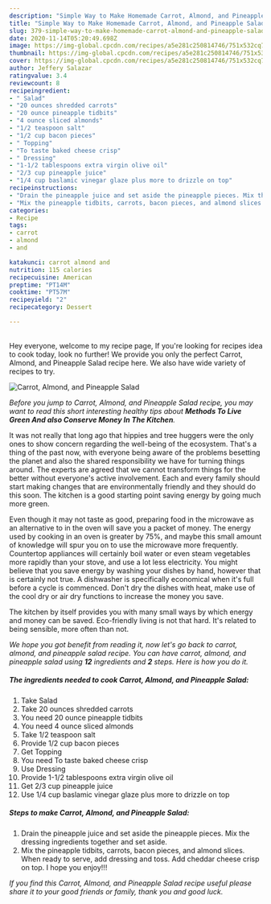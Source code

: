 ```yaml
---
description: "Simple Way to Make Homemade Carrot, Almond, and Pineapple Salad"
title: "Simple Way to Make Homemade Carrot, Almond, and Pineapple Salad"
slug: 379-simple-way-to-make-homemade-carrot-almond-and-pineapple-salad
date: 2020-11-14T05:20:49.698Z
image: https://img-global.cpcdn.com/recipes/a5e281c250814746/751x532cq70/carrot-almond-and-pineapple-salad-recipe-main-photo.jpg
thumbnail: https://img-global.cpcdn.com/recipes/a5e281c250814746/751x532cq70/carrot-almond-and-pineapple-salad-recipe-main-photo.jpg
cover: https://img-global.cpcdn.com/recipes/a5e281c250814746/751x532cq70/carrot-almond-and-pineapple-salad-recipe-main-photo.jpg
author: Jeffery Salazar
ratingvalue: 3.4
reviewcount: 8
recipeingredient:
- " Salad"
- "20 ounces shredded carrots"
- "20 ounce pineapple tidbits"
- "4 ounce sliced almonds"
- "1/2 teaspoon salt"
- "1/2 cup bacon pieces"
- " Topping"
- "To taste baked cheese crisp"
- " Dressing"
- "1-1/2 tablespoons extra virgin olive oil"
- "2/3 cup pineapple juice"
- "1/4 cup baslamic vinegar glaze plus more to drizzle on top"
recipeinstructions:
- "Drain the pineapple juice and set aside the pineapple pieces. Mix the dressing ingredients together and set aside."
- "Mix the pineapple tidbits, carrots, bacon pieces, and almond slices. When ready to serve, add dressing and toss. Add cheddar cheese crisp on top. I hope you enjoy!!!"
categories:
- Recipe
tags:
- carrot
- almond
- and

katakunci: carrot almond and 
nutrition: 115 calories
recipecuisine: American
preptime: "PT14M"
cooktime: "PT57M"
recipeyield: "2"
recipecategory: Dessert

---
```

<br>
Hey everyone, welcome to my recipe page, If you're looking for recipes idea to cook today, look no further! We provide you only the perfect Carrot, Almond, and Pineapple Salad recipe here. We also have wide variety of recipes to try.
<br>


![Carrot, Almond, and Pineapple Salad](https://img-global.cpcdn.com/recipes/a5e281c250814746/751x532cq70/carrot-almond-and-pineapple-salad-recipe-main-photo.jpg)

<i>Before you jump to Carrot, Almond, and Pineapple Salad recipe, you may want to read this short interesting healthy tips about 
<strong>Methods To Live Green And also Conserve Money In The Kitchen</strong>.</i>
</br>

It was not really that long ago that hippies and tree huggers were the only ones to show concern regarding the well-being of the ecosystem. That's a thing of the past now, with everyone being aware of the problems besetting the planet and also the shared responsibility we have for turning things around. The experts are agreed that we cannot transform things for the better without everyone's active involvement. Each and every family should start making changes that are environmentally friendly and they should do this soon. The kitchen is a good starting point saving energy by going much more green.

Even though it may not taste as good, preparing food in the microwave as an alternative to in the oven will save you a packet of money. The energy used by cooking in an oven is greater by 75%, and maybe this small amount of knowledge will spur you on to use the microwave more frequently. Countertop appliances will certainly boil water or even steam vegetables more rapidly than your stove, and use a lot less electricity. You might believe that you save energy by washing your dishes by hand, however that is certainly not true. A dishwasher is specifically economical when it's full before a cycle is commenced. Don't dry the dishes with heat, make use of the cool dry or air dry functions to increase the money you save.

The kitchen by itself provides you with many small ways by which energy and money can be saved. Eco-friendly living is not that hard. It's related to being sensible, more often than not.


<i>We hope you got benefit from reading it, now let's go back to carrot, almond, and pineapple salad recipe. You can have carrot, almond, and pineapple salad using <strong>12</strong> ingredients and <strong>2</strong> steps. Here is how you do it.
</i>

##### The ingredients needed to cook Carrot, Almond, and Pineapple Salad:

1. Take  Salad
1. Take 20 ounces shredded carrots
1. You need 20 ounce pineapple tidbits
1. You need 4 ounce sliced almonds
1. Take 1/2 teaspoon salt
1. Provide 1/2 cup bacon pieces
1. Get  Topping
1. You need To taste baked cheese crisp
1. Use  Dressing
1. Provide 1-1/2 tablespoons extra virgin olive oil
1. Get 2/3 cup pineapple juice
1. Use 1/4 cup baslamic vinegar glaze plus more to drizzle on top


##### Steps to make Carrot, Almond, and Pineapple Salad:

1. Drain the pineapple juice and set aside the pineapple pieces. Mix the dressing ingredients together and set aside.
1. Mix the pineapple tidbits, carrots, bacon pieces, and almond slices. When ready to serve, add dressing and toss. Add cheddar cheese crisp on top. I hope you enjoy!!!


<i>If you find this Carrot, Almond, and Pineapple Salad recipe useful please share it to your good friends or family, thank you and good luck.</i>
